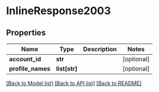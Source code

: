 # InlineResponse2003

## Properties
Name | Type | Description | Notes
------------ | ------------- | ------------- | -------------
**account_id** | **str** |  | [optional] 
**profile_names** | **list[str]** |  | [optional] 

[[Back to Model list]](../README.md#documentation-for-models) [[Back to API list]](../README.md#documentation-for-api-endpoints) [[Back to README]](../README.md)

